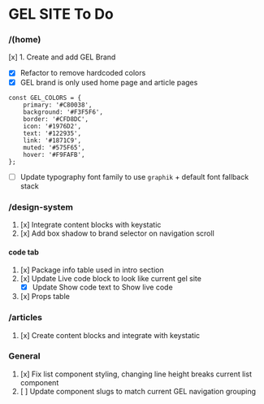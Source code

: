 # GEL SITE To Do

### /(home)

[x] 1. Create and add GEL Brand

- [x] Refactor to remove hardcoded colors
- [x] GEL brand is only used home page and article pages

```
const GEL_COLORS = {
    primary: '#C80038',
    background: '#F3F5F6',
    border: '#CFD8DC',
    icon: '#1976D2',
    text: '#122935',
    link: '#1871C9',
    muted: '#575F65',
    hover: '#F9FAFB',
};
```

- [ ] Update typography font family to use `graphik` + default font fallback stack

### /design-system

1. [x] Integrate content blocks with keystatic
2. [x] Add box shadow to brand selector on navigation scroll

#### code tab

1. [x] Package info table used in intro section
2. [x] Update Live code block to look like current gel site
   - [x] Update Show code text to Show live code
3. [x] Props table

### /articles

1. [x] Create content blocks and integrate with keystatic

### General

1. [x] Fix list component styling, changing line height breaks current list component
2. [ ] Update component slugs to match current GEL navigation grouping
